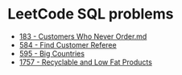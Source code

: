 # LeetCode SQL problems

- [183 - Customers Who Never Order.md]()
- [584 - Find Customer Referee](https://github.com/kyaiooiayk/SQL-Notes/blob/main/LeetCode/files/584%20-%20Find%20Customer%20Referee.md)
- [595 - Big Countries](https://github.com/kyaiooiayk/SQL-Notes/blob/main/LeetCode/files/595%20-%20Big%20Countries.md)
- [1757 - Recyclable and Low Fat Products](https://github.com/kyaiooiayk/SQL-Notes/blob/main/LeetCode/files/1757%20-%20Recyclable%20and%20Low%20Fat%20Products.md)
